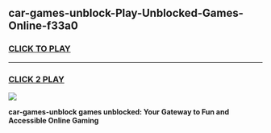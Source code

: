 
## car-games-unblock-Play-Unblocked-Games-Online-f33a0
<h3>
<a href="https://premium76.site?title=car-games-unblock&ref=24A">CLICK TO PLAY</a></h3>
<hr>

<h3>
<a href="https://premium76.site?title=car-games-unblock&ref=24A">CLICK 2 PLAY</a>
  
</h3>

<a href="https://premium76.site?title=car-games-unblock&ref=24A"><img src="https://clearcache.store/games.png"></a>


**car-games-unblock games unblocked: Your Gateway to Fun and Accessible Online Gaming**
